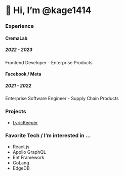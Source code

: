 # 👋 Hi, I’m @kage1414

### Experience
#### CremaLab
##### 2022 - 2023
Frontend Developer - Enterprise Products
#### Facebook / Meta
##### 2021 - 2022
Enterprise Software Engineer - Supply Chain Products

### Projects

- [LyricKeeper](https://www.lyrickeeper.com/)

### Favorite Tech / I’m interested in ...

- React.js
- Apollo GraphQL
- Ent Framework
- GoLang
- EdgeDB


<!---
kage1414/kage1414 is a ✨ special ✨ repository because its `README.md` (this file) appears on your GitHub profile.
You can click the Preview link to take a look at your changes.
--->
